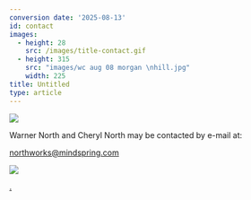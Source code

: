 ```yaml
---
conversion date: '2025-08-13'
id: contact
images:
  - height: 28
    src: /images/title-contact.gif
  - height: 315
    src: "images/wc aug 08 morgan \nhill.jpg"
    width: 225
title: Untitled
type: article
---
```


![](/images/title-contact.gif)

Warner North and Cheryl North may be contacted by e-mail at:

[northworks@mindspring.com](mailto:northworks@mindspring.com)

![](/images/wc-aug-08-morgan-hill.jpg)

[.](http://www.northworks.net)